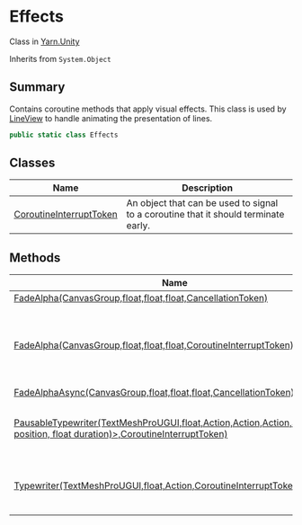 # Effects

Class in [Yarn.Unity](yarn.unity.md)

Inherits from `System.Object`

## Summary

Contains coroutine methods that apply visual effects. This class is used by [LineView](yarn.unity.lineview.md) to handle animating the presentation of lines.

```csharp
public static class Effects
```

## Classes

| Name                                                                     | Description                                                                         |
| ------------------------------------------------------------------------ | ----------------------------------------------------------------------------------- |
| [CoroutineInterruptToken](yarn.unity.effects.coroutineinterrupttoken.md) | An object that can be used to signal to a coroutine that it should terminate early. |

## Methods

| Name                                                                                                                                                                     | Description                                                                                                                                                    |
| ------------------------------------------------------------------------------------------------------------------------------------------------------------------------ | -------------------------------------------------------------------------------------------------------------------------------------------------------------- |
| [FadeAlpha(CanvasGroup,float,float,float,CancellationToken)](yarn.unity.effects.fadealpha-2.md)                                                                          |                                                                                                                                                                |
| [FadeAlpha(CanvasGroup,float,float,float,CoroutineInterruptToken)](yarn.unity.effects.fadealpha-1.md)                                                                    | A coroutine that fades a `UnityEngine.CanvasGroup` object's opacity from `from` to `to` over the course of `fadeTime` seconds, and then invokes `onComplete` . |
| [FadeAlphaAsync(CanvasGroup,float,float,float,CancellationToken)](yarn.unity.effects.fadealphaasync.md)                                                                  |                                                                                                                                                                |
| [PausableTypewriter(TextMeshProUGUI,float,Action,Action,Action,Stack<(int position, float duration)>,CoroutineInterruptToken)](yarn.unity.effects.pausabletypewriter.md) | A coroutine that gradually reveals the text in a `TMPro.TextMeshProUGUI` object over time.                                                                     |
| [Typewriter(TextMeshProUGUI,float,Action,CoroutineInterruptToken)](yarn.unity.effects.typewriter.md)                                                                     | A coroutine that gradually reveals the text in a `TMPro.TextMeshProUGUI` object over time.                                                                     |
